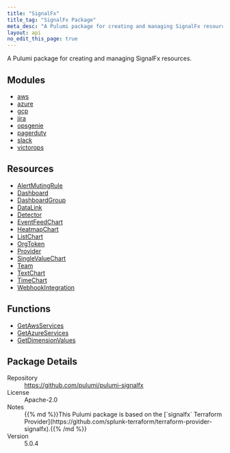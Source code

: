 ```yaml
---
title: "SignalFx"
title_tag: "SignalFx Package"
meta_desc: "A Pulumi package for creating and managing SignalFx resources."
layout: api
no_edit_this_page: true
---
```


<!-- WARNING: this file was generated by Pulumi Docs Generator. -->
<!-- Do not edit by hand unless you're certain you know what you are doing! -->

A Pulumi package for creating and managing SignalFx resources.

<h2 id="modules">Modules</h2>
<ul class="api">
    <li><a href="aws/" title="aws"><span class="api-symbol api-symbol--module"></span>aws</a></li>
    <li><a href="azure/" title="azure"><span class="api-symbol api-symbol--module"></span>azure</a></li>
    <li><a href="gcp/" title="gcp"><span class="api-symbol api-symbol--module"></span>gcp</a></li>
    <li><a href="jira/" title="jira"><span class="api-symbol api-symbol--module"></span>jira</a></li>
    <li><a href="opsgenie/" title="opsgenie"><span class="api-symbol api-symbol--module"></span>opsgenie</a></li>
    <li><a href="pagerduty/" title="pagerduty"><span class="api-symbol api-symbol--module"></span>pagerduty</a></li>
    <li><a href="slack/" title="slack"><span class="api-symbol api-symbol--module"></span>slack</a></li>
    <li><a href="victorops/" title="victorops"><span class="api-symbol api-symbol--module"></span>victorops</a></li>
</ul>

<h2 id="resources">Resources</h2>
<ul class="api">
    <li><a href="alertmutingrule" title="AlertMutingRule"><span class="api-symbol api-symbol--resource"></span>AlertMutingRule</a></li>
    <li><a href="dashboard" title="Dashboard"><span class="api-symbol api-symbol--resource"></span>Dashboard</a></li>
    <li><a href="dashboardgroup" title="DashboardGroup"><span class="api-symbol api-symbol--resource"></span>DashboardGroup</a></li>
    <li><a href="datalink" title="DataLink"><span class="api-symbol api-symbol--resource"></span>DataLink</a></li>
    <li><a href="detector" title="Detector"><span class="api-symbol api-symbol--resource"></span>Detector</a></li>
    <li><a href="eventfeedchart" title="EventFeedChart"><span class="api-symbol api-symbol--resource"></span>EventFeedChart</a></li>
    <li><a href="heatmapchart" title="HeatmapChart"><span class="api-symbol api-symbol--resource"></span>HeatmapChart</a></li>
    <li><a href="listchart" title="ListChart"><span class="api-symbol api-symbol--resource"></span>ListChart</a></li>
    <li><a href="orgtoken" title="OrgToken"><span class="api-symbol api-symbol--resource"></span>OrgToken</a></li>
    <li><a href="provider" title="Provider"><span class="api-symbol api-symbol--resource"></span>Provider</a></li>
    <li><a href="singlevaluechart" title="SingleValueChart"><span class="api-symbol api-symbol--resource"></span>SingleValueChart</a></li>
    <li><a href="team" title="Team"><span class="api-symbol api-symbol--resource"></span>Team</a></li>
    <li><a href="textchart" title="TextChart"><span class="api-symbol api-symbol--resource"></span>TextChart</a></li>
    <li><a href="timechart" title="TimeChart"><span class="api-symbol api-symbol--resource"></span>TimeChart</a></li>
    <li><a href="webhookintegration" title="WebhookIntegration"><span class="api-symbol api-symbol--resource"></span>WebhookIntegration</a></li>
</ul>

<h2 id="functions">Functions</h2>
<ul class="api">
    <li><a href="getawsservices" title="GetAwsServices"><span class="api-symbol api-symbol--function"></span>GetAwsServices</a></li>
    <li><a href="getazureservices" title="GetAzureServices"><span class="api-symbol api-symbol--function"></span>GetAzureServices</a></li>
    <li><a href="getdimensionvalues" title="GetDimensionValues"><span class="api-symbol api-symbol--function"></span>GetDimensionValues</a></li>
</ul>

<h2 id="package-details">Package Details</h2>
<dl class="package-details">
	<dt>Repository</dt>
	<dd><a href="https://github.com/pulumi/pulumi-signalfx">https://github.com/pulumi/pulumi-signalfx</a></dd>
	<dt>License</dt>
	<dd>Apache-2.0</dd>
	<dt>Notes</dt>
	<dd>{{% md %}}This Pulumi package is based on the [`signalfx` Terraform Provider](https://github.com/splunk-terraform/terraform-provider-signalfx).{{% /md %}}</dd>
	<dt>Version</dt>
	<dd>5.0.4</dd>
</dl>

